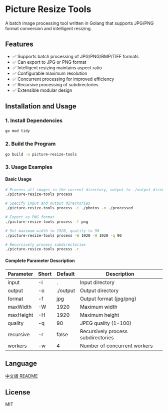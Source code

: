 # Picture Resize Tools

A batch image processing tool written in Golang that supports JPG/PNG format conversion and intelligent resizing.

## Features

- ✅ Supports batch processing of JPG/PNG/BMP/TIFF formats
- ✅ Can export to JPG or PNG format
- ✅ Intelligent resizing maintains aspect ratio
- ✅ Configurable maximum resolution
- ✅ Concurrent processing for improved efficiency
- ✅ Recursive processing of subdirectories
- ✅ Extensible modular design

## Installation and Usage

### 1. Install Dependencies
```bash
go mod tidy
```

### 2. Build the Program
```bash
go build -o picture-resize-tools
```

### 3. Usage Examples

#### Basic Usage
```bash
# Process all images in the current directory, output to ./output directory
./picture-resize-tools process

# Specify input and output directories
./picture-resize-tools process -i ./photos -o ./processed

# Export as PNG format
./picture-resize-tools process -f png

# Set maximum width to 1920, quality to 90
./picture-resize-tools process -W 1920 -H 1920 -q 90

# Recursively process subdirectories
./picture-resize-tools process -r
```

#### Complete Parameter Description

| Parameter | Short | Default | Description |
|-----------|-------|---------|-------------|
| input     | -i    | .       | Input directory |
| output    | -o    | ./output| Output directory |
| format    | -f    | jpg     | Output format (jpg/png) |
| maxWidth  | -W    | 1920    | Maximum width |
| maxHeight | -H    | 1920    | Maximum height |
| quality   | -q    | 90      | JPEG quality (1-100) |
| recursive | -r    | false   | Recursively process subdirectories |
| workers   | -w    | 4       | Number of concurrent workers |

## Language

[中文版 README](README_zh.md)

## License

MIT